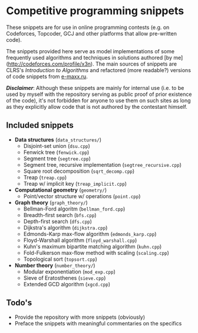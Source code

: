 # Competitive programming snippets

These snippets are for use in online programming contests (e.g. on Codeforces,
Topcoder, GCJ and other platforms that allow pre-written code).

The snippets provided here serve as model implementations of some frequently
used algorithms and techniques in solutions authored [by me]
(http://codeforces.com/profile/x3n). The main sources of snippets are CLRS's
*Introduction to Algorithms* and refactored (more readable?) versions
of code snippets from [e-maxx.ru](http://e-maxx.ru/algo/).

***Disclaimer***: Although these snippets are mainly for internal use (i.e.
to be used by myself with the repository serving as public proof of prior
existence of the code), it's not forbidden for anyone to use them on such
sites as long as they explicitly allow code that is not authored by the
contestant himself.

## Included snippets

- **Data structures** (`data_structures/`)
    - Disjoint-set union (`dsu.cpp`)
    - Fenwick tree (`fenwick.cpp`)
    - Segment tree (`segtree.cpp`)
    - Segment tree, recursive implementation (`segtree_recursive.cpp`)
    - Square root decomposition (`sqrt_decomp.cpp`)
    - Treap (`treap.cpp`)
    - Treap w/ implicit key (`treap_implicit.cpp`)
- **Computational geometry** (`geometry/`)
    - Point/vector structure w/ operations (`point.cpp`)
- **Graph theory** (`graph_theory/`)
    - Bellman-Ford algoritm (`bellman_ford.cpp`)
    - Breadth-first search (`bfs.cpp`)
    - Depth-first search (`dfs.cpp`)
    - Dijkstra's algorithm (`dijkstra.cpp`)
    - Edmonds-Karp max-flow algorithm (`edmonds_karp.cpp`)
    - Floyd-Warshall algorithm (`floyd_warshall.cpp`)
    - Kuhn's maximum bipartite matching algorithm (`kuhn.cpp`)
    - Fold-Fulkerson max-flow method with scaling (`scaling.cpp`)
    - Topological sort (`topsort.cpp`)
- **Number theory** (`number_theory/`)
    - Modular exponentiation (`mod_exp.cpp`)
    - Sieve of Eratosthenes (`sieve.cpp`)
    - Extended GCD algorithm (`xgcd.cpp`)

## Todo's

* Provide the repository with more snippets (obviously)
* Preface the snippets with meaningful commentaries on the specifics
